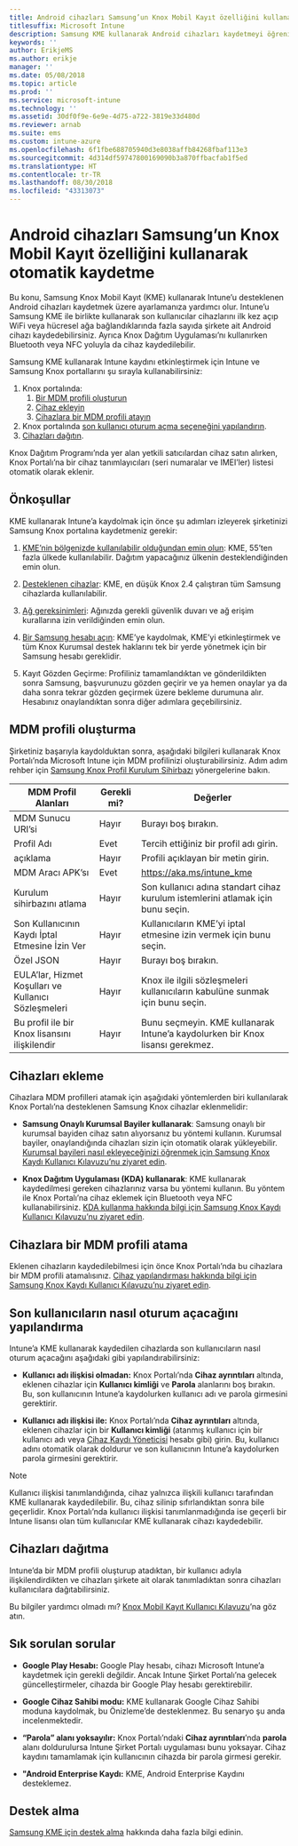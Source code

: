 ```yaml
---
title: Android cihazları Samsung’un Knox Mobil Kayıt özelliğini kullanarak otomatik kaydetme
titlesuffix: Microsoft Intune
description: Samsung KME kullanarak Android cihazları kaydetmeyi öğrenin
keywords: ''
author: ErikjeMS
ms.author: erikje
manager: ''
ms.date: 05/08/2018
ms.topic: article
ms.prod: ''
ms.service: microsoft-intune
ms.technology: ''
ms.assetid: 30df0f9e-6e9e-4d75-a722-3819e33d480d
ms.reviewer: arnab
ms.suite: ems
ms.custom: intune-azure
ms.openlocfilehash: 6f1fbe688705940d3e8038affb84268fbaf113e3
ms.sourcegitcommit: 4d314df59747800169090b3a870ffbacfab1f5ed
ms.translationtype: HT
ms.contentlocale: tr-TR
ms.lasthandoff: 08/30/2018
ms.locfileid: "43313073"
---
```

# <a name="automatically-enroll-android-devices-by-using-samsungs-knox-mobile-enrollment"></a>Android cihazları Samsung’un Knox Mobil Kayıt özelliğini kullanarak otomatik kaydetme

Bu konu, Samsung Knox Mobil Kayıt (KME) kullanarak Intune’u desteklenen Android cihazları kaydetmek üzere ayarlamanıza yardımcı olur. Intune’u Samsung KME ile birlikte kullanarak son kullanıcılar cihazlarını ilk kez açıp WiFi veya hücresel ağa bağlandıklarında fazla sayıda şirkete ait Android cihazı kaydedebilirsiniz. Ayrıca Knox Dağıtım Uygulaması’nı kullanırken Bluetooth veya NFC yoluyla da cihaz kaydedilebilir.

Samsung KME kullanarak Intune kaydını etkinleştirmek için Intune ve Samsung Knox portallarını şu sırayla kullanabilirsiniz:

1. Knox portalında:
    1. [Bir MDM profili oluşturun](#create-mdm-profile)
    2. [Cihaz ekleyin](#add-devices)
    3. [Cihazlara bir MDM profili atayın](#assign-an-mdm-profile-to-devices)
2. Knox portalında [son kullanıcı oturum açma seçeneğini yapılandırın](#configure-how-end-users-sign-in).
3. [Cihazları dağıtın](#distribute-devices).


Knox Dağıtım Programı’nda yer alan yetkili satıcılardan cihaz satın alırken, Knox Portalı’na bir cihaz tanımlayıcıları (seri numaralar ve IMEI’ler) listesi otomatik olarak eklenir.


## <a name="prerequisites"></a>Önkoşullar

KME kullanarak Intune’a kaydolmak için önce şu adımları izleyerek şirketinizi Samsung Knox portalına kaydetmeniz gerekir:
1.  [KME’nin bölgenizde kullanılabilir olduğundan emin olun](https://www.samsungknox.com/en/solutions/it-solutions/knox-configure/available-countries): KME, 55’ten fazla ülkede kullanılabilir. Dağıtım yapacağınız ülkenin desteklendiğinden emin olun.

2.  [Desteklenen cihazlar](https://www.samsungknox.com/en/knox-platform/supported-devices/2.4+): KME, en düşük Knox 2.4 çalıştıran tüm Samsung cihazlarda kullanılabilir.

3.  [Ağ gereksinimleri](https://docs.samsungknox.com/KME-Getting-Started/Content/firewall_exceptions.htm): Ağınızda gerekli güvenlik duvarı ve ağ erişim kurallarına izin verildiğinden emin olun.

4.  [Bir Samsung hesabı açın](https://www2.samsungknox.com/en/user/register): KME’ye kaydolmak, KME’yi etkinleştirmek ve tüm Knox Kurumsal destek haklarını tek bir yerde yönetmek için bir Samsung hesabı gereklidir.

5.  Kayıt Gözden Geçirme: Profiliniz tamamlandıktan ve gönderildikten sonra Samsung, başvurunuzu gözden geçirir ve ya hemen onaylar ya da daha sonra tekrar gözden geçirmek üzere bekleme durumuna alır. Hesabınız onaylandıktan sonra diğer adımlara geçebilirsiniz.

## <a name="create-mdm-profile"></a>MDM profili oluşturma

Şirketiniz başarıyla kaydolduktan sonra, aşağıdaki bilgileri kullanarak Knox Portalı’nda Microsoft Intune için MDM profilinizi oluşturabilirsiniz. Adım adım rehber için [ Samsung Knox Profil Kurulum Sihirbazı](https://docs.samsungknox.com/KME-Getting-Started/Content/getting-started-wizard.htm) yönergelerine bakın.

| MDM Profil Alanları| Gerekli mi? | Değerler |
|-------------------|-----------|-------|
|MDM Sunucu URI’si     | Hayır        |Burayı boş bırakın.
|Profil Adı       | Evet       |Tercih ettiğiniz bir profil adı girin.
|açıklama        | Hayır        |Profili açıklayan bir metin girin.
|MDM Aracı APK’sı      | Evet       |https://aka.ms/intune_kme
|Kurulum sihirbazını atlama  | Hayır        |Son kullanıcı adına standart cihaz kurulum istemlerini atlamak için bunu seçin.
|Son Kullanıcının Kaydı İptal Etmesine İzin Ver | Hayır | Kullanıcıların KME’yi iptal etmesine izin vermek için bunu seçin.
|Özel JSON        | Hayır        |Burayı boş bırakın.
| EULA’lar, Hizmet Koşulları ve Kullanıcı Sözleşmeleri| Hayır | Knox ile ilgili sözleşmeleri kullanıcıların kabulüne sunmak için bunu seçin.
Bu profil ile bir Knox lisansını ilişkilendir | Hayır | Bunu seçmeyin. KME kullanarak Intune’a kaydolurken bir Knox lisansı gerekmez.

## <a name="add-devices"></a>Cihazları ekleme

Cihazlara MDM profilleri atamak için aşağıdaki yöntemlerden biri kullanılarak Knox Portalı’na desteklenen Samsung Knox cihazlar eklenmelidir:
- **Samsung Onaylı Kurumsal Bayiler kullanarak**: Samsung onaylı bir kurumsal bayiden cihaz satın alıyorsanız bu yöntemi kullanın. Kurumsal bayiler, onaylandığında cihazları sizin için otomatik olarak yükleyebilir. [Kurumsal bayileri nasıl ekleyeceğinizi öğrenmek için Samsung Knox Kaydı Kullanıcı Kılavuzu’nu ziyaret edin](https://docs.samsungknox.com/KME-Getting-Started/Content/Register_resellers.htm).

- **Knox Dağıtım Uygulaması (KDA) kullanarak**: KME kullanarak kaydedilmesi gereken cihazlarınız varsa bu yöntemi kullanın. Bu yöntem ile Knox Portalı’na cihaz eklemek için Bluetooth veya NFC kullanabilirsiniz. [KDA kullanma hakkında bilgi için Samsung Knox Kaydı Kullanıcı Kılavuzu’nu ziyaret edin](https://docs.samsungknox.com/KME-Getting-Started/Content/add-device-info.htm).

## <a name="assign-an-mdm-profile-to-devices"></a>Cihazlara bir MDM profili atama
Eklenen cihazların kaydedilebilmesi için önce Knox Portalı’nda bu cihazlara bir MDM profili atamalısınız. [Cihaz yapılandırması hakkında bilgi için Samsung Knox Kaydı Kullanıcı Kılavuzu’nu ziyaret edin](https://docs.samsungknox.com/KME-Getting-Started/Content/configure-devices.htm).

## <a name="configure-how-end-users-sign-in"></a>Son kullanıcıların nasıl oturum açacağını yapılandırma

Intune’a KME kullanarak kaydedilen cihazlarda son kullanıcıların nasıl oturum açacağını aşağıdaki gibi yapılandırabilirsiniz:

- **Kullanıcı adı ilişkisi olmadan:** Knox Portalı’nda **Cihaz ayrıntıları** altında, eklenen cihazlar için **Kullanıcı kimliği** ve **Parola** alanlarını boş bırakın. Bu, son kullanıcının Intune’a kaydolurken kullanıcı adı ve parola girmesini gerektirir.

- **Kullanıcı adı ilişkisi ile:** Knox Portalı’nda **Cihaz ayrıntıları** altında, eklenen cihazlar için bir **Kullanıcı kimliği** (atanmış kullanıcı için bir kullanıcı adı veya [Cihaz Kaydı Yöneticisi](https://docs.microsoft.com/en-us/intune/device-enrollment-manager-enroll) hesabı gibi) girin. Bu, kullanıcı adını otomatik olarak doldurur ve son kullanıcının Intune’a kaydolurken parola girmesini gerektirir.

> [!NOTE]
>
>Kullanıcı ilişkisi tanımlandığında, cihaz yalnızca ilişkili kullanıcı tarafından KME kullanarak kaydedilebilir. Bu, cihaz silinip sıfırlandıktan sonra bile geçerlidir. Knox Portalı’nda kullanıcı ilişkisi tanımlanmadığında ise geçerli bir Intune lisansı olan tüm kullanıcılar KME kullanarak cihazı kaydedebilir.
>

## <a name="distribute-devices"></a>Cihazları dağıtma

Intune’da bir MDM profili oluşturup atadıktan, bir kullanıcı adıyla ilişkilendirdikten ve cihazları şirkete ait olarak tanımladıktan sonra cihazları kullanıcılara dağıtabilirsiniz.

Bu bilgiler yardımcı olmadı mı? [Knox Mobil Kayıt Kullanıcı Kılavuzu](https://docs.samsungknox.com/KME-Getting-Started/Content/get-started.htm)’na göz atın.

## <a name="frequently-asked-questions"></a>Sık sorulan sorular
- **Google Play Hesabı:** Google Play hesabı, cihazı Microsoft Intune’a kaydetmek için gerekli değildir. Ancak Intune Şirket Portalı’na gelecek güncelleştirmeler, cihazda bir Google Play hesabı gerektirebilir.

- **Google Cihaz Sahibi modu:** KME kullanarak Google Cihaz Sahibi moduna kaydolmak, bu Önizleme’de desteklenmez. Bu senaryo şu anda incelenmektedir.

- **“Parola” alanı yoksayılır:** Knox Portalı’ndaki **Cihaz ayrıntıları**’nda **parola** alanı doldurulursa Intune Şirket Portalı uygulaması bunu yoksayar. Cihaz kaydını tamamlamak için kullanıcının cihazda bir parola girmesi gerekir.

- **"Android Enterprise Kaydı:** KME, Android Enterprise Kaydını desteklemez.

## <a name="getting-support"></a>Destek alma
[Samsung KME için destek alma](https://docs.samsungknox.com/KME-Getting-Started/Content/to-get-kme-support.htm) hakkında daha fazla bilgi edinin.


